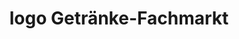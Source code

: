 ---
title: "logo Getränke-Fachmarkt"
url: /stockstadt-am-main/logo-getraenke-fachmarkt/
shop: Getränke
---